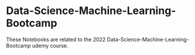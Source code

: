 # Data-Science-Machine-Learning-Bootcamp
These Notebooks are related to the 2022 Data-Science-Machine-Learning-Bootcamp udemy course.
